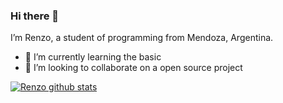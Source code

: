 ### Hi there 👋


I’m Renzo, a student of programming from Mendoza, Argentina.

- 🌱 I’m currently learning the basic 
- 👯 I’m looking to collaborate on a open source project


[![Renzo github stats](https://github-readme-stats.vercel.app/api?username=w3renzo)](https://github.com/anuraghazra/github-readme-stats)
